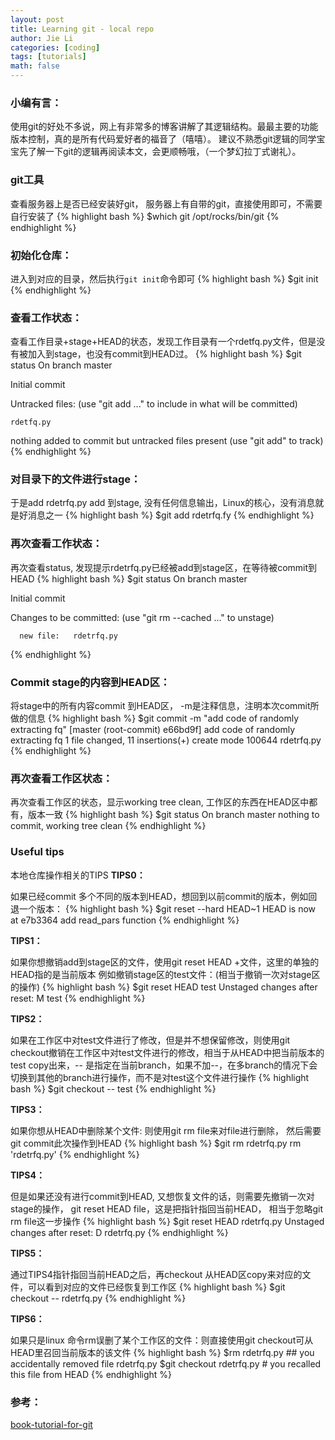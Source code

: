 ```yaml
---
layout: post
title: Learning git - local repo
author: Jie Li
categories: [coding]
tags: [tutorials]
math: false
---
```


### 小编有言：
使用git的好处不多说，网上有非常多的博客讲解了其逻辑结构。最最主要的功能版本控制，真的是所有代码爱好者的福音了（嘻嘻）。
建议不熟悉git逻辑的同学宝宝先了解一下git的逻辑再阅读本文，会更顺畅哦，（一个梦幻拉丁式谢礼）。

### git工具
查看服务器上是否已经安装好git， 服务器上有自带的git，直接使用即可，不需要自行安装了
{% highlight bash %}
$which git
/opt/rocks/bin/git
{% endhighlight %}


### 初始化仓库：
进入到对应的目录，然后执行`git init`命令即可
{% highlight bash %}
$git init
{% endhighlight %}

### 查看工作状态：
查看工作目录+stage+HEAD的状态，发现工作目录有一个rdetfq.py文件，但是没有被加入到stage，也没有commit到HEAD过。
{% highlight bash %}
$git status
On branch master

Initial commit

Untracked files:
  (use "git add <file>..." to include in what will be committed)

    rdetfq.py

nothing added to commit but untracked files present (use "git add" to track)
{% endhighlight %}

### 对目录下的文件进行stage：
于是add rdetrfq.py add 到stage, 没有任何信息输出，Linux的核心，没有消息就是好消息之一
{% highlight bash %}
$git add rdetrfq.fy
{% endhighlight %}

### 再次查看工作状态：
再次查看status, 发现提示rdetrfq.py已经被add到stage区，在等待被commit到HEAD
{% highlight bash %}
$git status
On branch master

Initial commit

Changes to be committed:
  (use "git rm --cached <file>..." to unstage)

      new file:   rdetrfq.py
{% endhighlight %}

### Commit stage的内容到HEAD区：
将stage中的所有内容commit 到HEAD区， -m是注释信息，注明本次commit所做的信息
{% highlight bash %}
$git commit -m "add code of randomly extracting fq"
[master (root-commit) e66bd9f] add code of randomly extracting fq
  1 file changed, 11 insertions(+)
  create mode 100644 rdetrfq.py
{% endhighlight %}

### 再次查看工作区状态：
再次查看工作区的状态，显示working tree clean, 工作区的东西在HEAD区中都有，版本一致
{% highlight bash %}
$git status
On branch master
nothing to commit, working tree clean
{% endhighlight %}

### Useful tips
本地仓库操作相关的TIPS
**TIPS0：**

如果已经commit 多个不同的版本到HEAD，想回到以前commit的版本，例如回退一个版本：
{% highlight bash %}
$git reset --hard HEAD~1
HEAD is now at e7b3364 add read_pars function
{% endhighlight %}

**TIPS1：**

如果你想撤销add到stage区的文件，使用git reset HEAD +文件，这里的单独的HEAD指的是当前版本
例如撤销stage区的test文件：(相当于撤销一次对stage区的操作)
{% highlight bash %}
$git reset HEAD test
Unstaged changes after reset:
M   test
{% endhighlight %}

**TIPS2：**

如果在工作区中对test文件进行了修改，但是并不想保留修改，则使用git checkout撤销在工作区中对test文件进行的修改，相当于从HEAD中把当前版本的test copy出来，-- 是指定在当前branch，如果不加--，在多branch的情况下会切换到其他的branch进行操作，而不是对test这个文件进行操作
{% highlight bash %}
$git checkout -- test
{% endhighlight %}

**TIPS3：**

如果你想从HEAD中删除某个文件: 则使用git rm file来对file进行删除， 然后需要git commit此次操作到HEAD
{% highlight bash %}
$git rm rdetrfq.py
rm 'rdetrfq.py'
{% endhighlight %}

**TIPS4：**

但是如果还没有进行commit到HEAD, 又想恢复文件的话，则需要先撤销一次对stage的操作， git reset HEAD file，这是把指针指回当前HEAD， 相当于忽略git rm file这一步操作
{% highlight bash %}
$git reset HEAD rdetrfq.py
Unstaged changes after reset:
D   rdetrfq.py
{% endhighlight %}

**TIPS5：**

通过TIPS4指针指回当前HEAD之后，再checkout 从HEAD区copy来对应的文件，可以看到对应的文件已经恢复到工作区
{% highlight bash %}
$git checkout -- rdetrfq.py
{% endhighlight %}

**TIPS6：**

如果只是linux 命令rm误删了某个工作区的文件：则直接使用git checkout可从HEAD里召回当前版本的该文件
{% highlight bash %}
$rm rdetrfq.py ## you accidentally removed file rdetrfq.py
$git checkout rdetrfq.py # you recalled this file from HEAD
{% endhighlight %}

### 参考：
[book-tutorial-for-git](https://git-scm.com/book/zh/v2/%E8%B5%B7%E6%AD%A5-%E5%85%B3%E4%BA%8E%E7%89%88%E6%9C%AC%E6%8E%A7%E5%88%B6)

